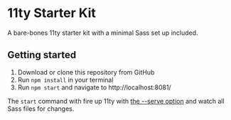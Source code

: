 # 11ty Starter Kit
A bare-bones 11ty starter kit with a minimal Sass set up included.

## Getting started
1. Download or clone this repository from GitHub
2. Run `npm install` in your terminal
3. Run `npm start` and navigate to http://localhost:8081/

The `start` command with fire up 11ty with [the --serve option](https://www.11ty.dev/docs/usage/#re-run-eleventy-when-you-save) and watch all Sass files for changes.